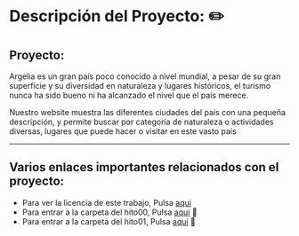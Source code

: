 # Descripción del Proyecto: :pencil2:
## Proyecto:  

Argelia es un gran país poco conocido a nivel mundial, a pesar de su gran superficie y su diversidad en naturaleza y lugares históricos, el turismo nunca ha sido bueno ni ha alcanzado el nivel que el país merece.  

Nuestro website muestra las diferentes ciudades del país con una pequeña descripción, y permite buscar 
por categoría de naturaleza o actividades diversas, lugares que puede hacer o visitar en este vasto país  

---

## Varios enlaces importantes relacionados con el proyecto:  
- Para ver la licencia de este trabajo, Pulsa   [aqui](https://github.com/Ilyas-ZG/Asignatura-CC/blob/main/licence.md)  
- Para entrar a la carpeta del hito00, Pulsa   [aqui](https://github.com/Ilyas-ZG/Asignatura-CC/tree/main/doc/Hito%2000)  :blue_book: 
- Para entrar a la carpeta del hito01, Pulsa [aqui](https://github.com/Ilyas-ZG/Asignatura-CC/blob/main/doc/Hito%2001/hito01.md)  :blue_book: 
